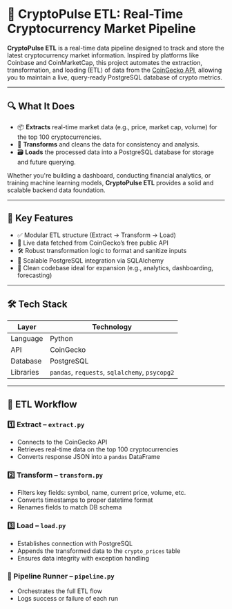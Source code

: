 # 🚀 CryptoPulse ETL: Real-Time Cryptocurrency Market Pipeline

**CryptoPulse ETL** is a real-time data pipeline designed to track and store the latest cryptocurrency market information. Inspired by platforms like Coinbase and CoinMarketCap, this project automates the extraction, transformation, and loading (ETL) of data from the [CoinGecko API](https://www.coingecko.com/), allowing you to maintain a live, query-ready PostgreSQL database of crypto metrics.

---

## 🔍 What It Does

- 📦 **Extracts** real-time market data (e.g., price, market cap, volume) for the top 100 cryptocurrencies.
- 🔧 **Transforms** and cleans the data for consistency and analysis.
- 🗃️ **Loads** the processed data into a PostgreSQL database for storage and future querying.

Whether you're building a dashboard, conducting financial analytics, or training machine learning models, **CryptoPulse ETL** provides a solid and scalable backend data foundation.

---

## 🧠 Key Features

- ✅ Modular ETL structure (Extract → Transform → Load)
- 📡 Live data fetched from CoinGecko’s free public API
- 🛠 Robust transformation logic to format and sanitize inputs
- 💾 Scalable PostgreSQL integration via SQLAlchemy
- 🧪 Clean codebase ideal for expansion (e.g., analytics, dashboarding, forecasting)

---

## 🛠 Tech Stack

| Layer       | Technology       |
|-------------|------------------|
| Language    | Python            |
| API         | CoinGecko         |
| Database    | PostgreSQL        |
| Libraries   | `pandas`, `requests`, `sqlalchemy`, `psycopg2` |

---

## 🔁 ETL Workflow

### 1️⃣ Extract – `extract.py`
- Connects to the CoinGecko API
- Retrieves real-time data on the top 100 cryptocurrencies
- Converts response JSON into a `pandas` DataFrame

### 2️⃣ Transform – `transform.py`
- Filters key fields: symbol, name, current price, volume, etc.
- Converts timestamps to proper datetime format
- Renames fields to match DB schema

### 3️⃣ Load – `load.py`
- Establishes connection with PostgreSQL
- Appends the transformed data to the `crypto_prices` table
- Ensures data integrity with exception handling

### 🧩 Pipeline Runner – `pipeline.py`
- Orchestrates the full ETL flow
- Logs success or failure of each run

